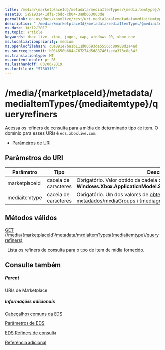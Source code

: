 ```yaml
---
title: /media/{marketplaceId}/metadata/mediaItemTypes/{mediaitemtype}/queryrefiners
assetID: 5a519314-1df1-cbdc-cb04-3a8b663003de
permalink: en-us/docs/xboxlive/rest/uri-medialocalemetadatamediaitemtypequeryrefiners.html
description: " /media/{marketplaceId}/metadata/mediaItemTypes/{mediaitemtype}/queryrefiners"
ms.date: 10/12/2017
ms.topic: article
keywords: xbox live, xbox, jogos, uwp, windows 10, xbox one
ms.localizationpriority: medium
ms.openlocfilehash: c0a891e7ba1b111d00593de55561c89988d2a4ad
ms.sourcegitcommit: b034650b684a767274d5d88746faeea373c8e34f
ms.translationtype: MT
ms.contentlocale: pt-BR
ms.lasthandoff: 03/06/2019
ms.locfileid: "57603161"
---
```

# <a name="mediamarketplaceidmetadatamediaitemtypesmediaitemtypequeryrefiners"></a>/media/{marketplaceId}/metadata/mediaItemTypes/{mediaitemtype}/queryrefiners
Acessa os refiners de consulta para a mídia de determinado tipo de item. O domínio para esses URIs é `eds.xboxlive.com`.
 
  * [Parâmetros de URI](#ID4EV)
 
<a id="ID4EV"></a>

 
## <a name="uri-parameters"></a>Parâmetros do URI
 
| Parâmetro| Tipo| Descrição| 
| --- | --- | --- | 
| marketplaceId| cadeia de caracteres| Obrigatório. Valor obtido de cadeia de caracteres a <b>Windows.Xbox.ApplicationModel.Store.Configuration.MarketplaceId</b>.| 
| mediaitemtype| cadeia de caracteres| Obrigatório. Um dos valores de [obter (/media/ {marketplaceId} / metadados/mediaGroups / {mediagroup} / mediaItemTypes)](uri-medialocalemetadatamediagroupsmediaitemtypesget.md).| 
  
<a id="ID4EBC"></a>

 
## <a name="valid-methods"></a>Métodos válidos

[GET (/media/{marketplaceId}/metadata/mediaItemTypes/{mediaitemtype}/queryrefiners)](uri-medialocalemetadatamediaitemtypequeryrefinersget.md)

&nbsp;&nbsp;Lista os refiners de consulta para o tipo de item de mídia fornecido.
 
<a id="ID4ELC"></a>

 
## <a name="see-also"></a>Consulte também
 
<a id="ID4ENC"></a>

 
##### <a name="parent"></a>Parent 

[URIs de Marketplace](atoc-reference-marketplace.md)

  
<a id="ID4EXC"></a>

 
##### <a name="further-information"></a>Informações adicionais 

[Cabeçalhos comuns da EDS](../../additional/edscommonheaders.md)

 [Parâmetros de EDS](../../additional/edsparameters.md)

 [EDS Refiners de consulta](../../additional/edsqueryrefiners.md)

 [Referência adicional](../../additional/atoc-xboxlivews-reference-additional.md)

   